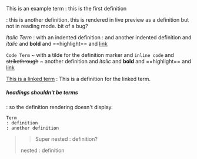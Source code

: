 This is an example term
: this is the first definition

: this is another definition. this is rendered in live preview as a definition but not in reading mode. bit of a bug?

_Italic Term_
  : with an indented definition
  : and another indented definition and _italic_ and **bold** and ==highlight== and [link](https://example.com)

`Code Term`
  ~ with a tilde for the definition marker and `inline code` and ~~strikethrough~~
  ~ another definition and _italic_ and **bold** and ==highlight== and [link](https://example.com)

[This is a linked term](https://example.com)
: This is a definition for the linked term.

##### headings shouldn't be terms
: so the definition rendering doesn't display.

```
Term
: definition
: another definition
```

> > Super nested
> > : definition?
> 
> nested
> : definition
